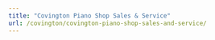```yaml
---
title: "Covington Piano Shop Sales & Service"
url: /covington/covington-piano-shop-sales-and-service/
---
```

